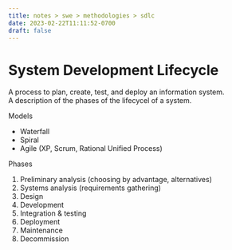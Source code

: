 ```yaml
---
title: notes > swe > methodologies > sdlc
date: 2023-02-22T11:11:52-0700
draft: false
---
```

# System Development Lifecycle
A process to plan, create, test, and deploy an information system.  
A description of the phases of the lifecycel of a system.  

Models
- Waterfall
- Spiral
- Agile (XP, Scrum, Rational Unified Process)

Phases
1.  Preliminary analysis (choosing by advantage, alternatives)
2.  Systems analysis (requirements gathering)
3.  Design
4.  Development
5.  Integration & testing
6.  Deployment
7.  Maintenance
8.  Decommission
